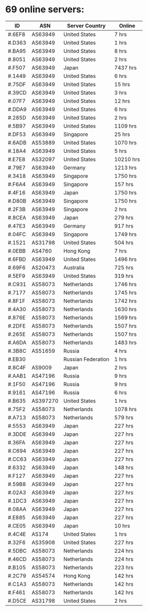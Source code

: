 # 69 online servers:

| ID | ASN | Server Country | Online |
| ------ | ------ | ------ | ------ |
| #.6EF8 | AS63949 | United States | 7 hrs |
| #.D363 | AS63949 | United States | 1 hrs |
| #.BA95 | AS63949 | United States | 8 hrs |
| #.8051 | AS63949 | United States | 2 hrs |
| #.F507 | AS63949 | Japan | 7437 hrs |
| #.1449 | AS63949 | United States | 6 hrs |
| #.75DF | AS63949 | United States | 15 hrs |
| #.39CD | AS63949 | United States | 3 hrs |
| #.07F7 | AS63949 | United States | 12 hrs |
| #.DDA9 | AS63949 | United States | 6 hrs |
| #.285D | AS63949 | United States | 2 hrs |
| #.5B97 | AS63949 | United States | 1109 hrs |
| #.DF53 | AS63949 | Singapore | 25 hrs |
| #.6ADB | AS53889 | United States | 1070 hrs |
| #.18A4 | AS63949 | United States | 5 hrs |
| #.E7E8 | AS32097 | United States | 10210 hrs |
| #.79E7 | AS63949 | Germany | 1213 hrs |
| #.3418 | AS63949 | Singapore | 1750 hrs |
| #.F6A4 | AS63949 | Singapore | 157 hrs |
| #.4F16 | AS63949 | Japan | 1750 hrs |
| #.D80B | AS63949 | Singapore | 1750 hrs |
| #.2F3B | AS63949 | Singapore | 2 hrs |
| #.8CEA | AS63949 | Japan | 279 hrs |
| #.47E3 | AS63949 | Germany | 917 hrs |
| #.04FC | AS63949 | Singapore | 1749 hrs |
| #.1521 | AS31798 | United States | 504 hrs |
| #.0EBB | AS4760 | Hong Kong | 7 hrs |
| #.6FBD | AS63949 | United States | 1496 hrs |
| #.69F6 | AS20473 | Australia | 725 hrs |
| #.5EF9 | AS63949 | United States | 319 hrs |
| #.C931 | AS58073 | Netherlands | 1746 hrs |
| #.7177 | AS58073 | Netherlands | 1745 hrs |
| #.8F1F | AS58073 | Netherlands | 1742 hrs |
| #.4A30 | AS58073 | Netherlands | 1630 hrs |
| #.876E | AS58073 | Netherlands | 1569 hrs |
| #.2DFE | AS58073 | Netherlands | 1507 hrs |
| #.265E | AS58073 | Netherlands | 1507 hrs |
| #.A6DA | AS58073 | Netherlands | 1483 hrs |
| #.3B8C | AS51659 | Russia | 4 hrs |
| #.EB30 |  | Russian Federation | 1 hrs |
| #.8C4F | AS9009 | Japan | 2 hrs |
| #.AAB1 | AS47196 | Russia | 9 hrs |
| #.1F50 | AS47196 | Russia | 9 hrs |
| #.9161 | AS47196 | Russia | 6 hrs |
| #.B635 | AS397270 | United States | 1 hrs |
| #.75F2 | AS58073 | Netherlands | 1078 hrs |
| #.A713 | AS58073 | Netherlands | 579 hrs |
| #.5553 | AS63949 | Japan | 227 hrs |
| #.3DDE | AS63949 | Japan | 227 hrs |
| #.36FA | AS63949 | Japan | 227 hrs |
| #.C694 | AS63949 | Japan | 227 hrs |
| #.CC63 | AS63949 | Japan | 227 hrs |
| #.6332 | AS63949 | Japan | 148 hrs |
| #.F127 | AS63949 | Japan | 227 hrs |
| #.59B8 | AS63949 | Japan | 227 hrs |
| #.02A3 | AS63949 | Japan | 227 hrs |
| #.1DC3 | AS63949 | Japan | 227 hrs |
| #.08AA | AS63949 | Japan | 227 hrs |
| #.E885 | AS63949 | Japan | 227 hrs |
| #.CE05 | AS63949 | Japan | 10 hrs |
| #.4C4E | AS174 | United States | 1 hrs |
| #.32F6 | AS35908 | United States | 227 hrs |
| #.5DBC | AS58073 | Netherlands | 224 hrs |
| #.46CD | AS58073 | Netherlands | 224 hrs |
| #.B105 | AS58073 | Netherlands | 223 hrs |
| #.2C79 | AS54574 | Hong Kong | 142 hrs |
| #.C1A3 | AS58073 | Netherlands | 142 hrs |
| #.F461 | AS58073 | Netherlands | 142 hrs |
| #.D5CE | AS31798 | United States | 2 hrs |

